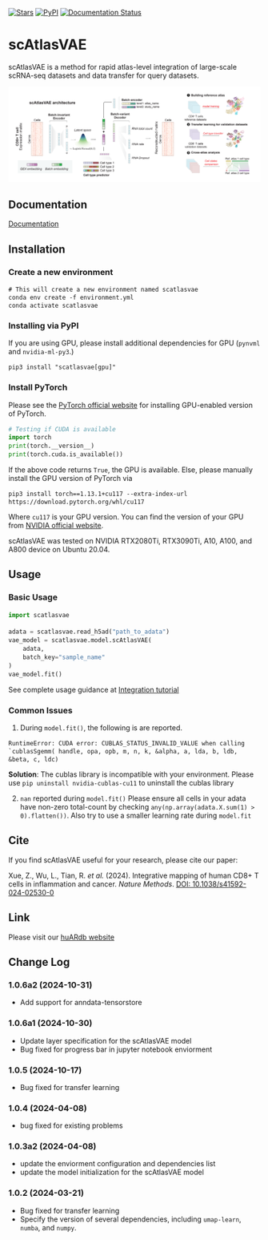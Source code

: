 [![Stars](https://img.shields.io/github/stars/WanluLiuLab/scAtlasVAE?style=flat&logo=GitHub&color=blue)](https://github.com/WanluLiuLab/scAtlasVAE/stargazers)
[![PyPI](https://img.shields.io/pypi/v/scatlasvae?logo=PyPI)](https://pypi.org/project/rapids-singlecell)
[![Documentation Status](https://readthedocs.org/projects/scatlasvae/badge/?version=latest)](https://scatlasvae.readthedocs.io?badge=latest)

# scAtlasVAE

scAtlasVAE is a method for rapid atlas-level integration of large-scale scRNA-seq datasets and data transfer for query datasets. 

<img src="./docs/source/_static/imgs/scAtlasVAE.png" alt="TCRDeepInsight" style="zoom:150%;" />


## Documentation

[Documentation](https://scatlasvae.readthedocs.io/en/latest/)

## Installation

### Create a new environment

```shell
# This will create a new environment named scatlasvae
conda env create -f environment.yml 
conda activate scatlasvae
```

### Installing via PyPI

If you are using GPU, please install additional dependencies for GPU (`pynvml` and `nvidia-ml-py3`.)
```shell
pip3 install "scatlasvae[gpu]"
```



### Install PyTorch 

Please see the [PyTorch official website](https://pytorch.org/) for installing GPU-enabled version of PyTorch.

```python
# Testing if CUDA is available
import torch
print(torch.__version__)
print(torch.cuda.is_available())
```

If the above code returns `True`, the GPU is available.
Else, please manually install the GPU version of PyTorch via
```shell
pip3 install torch==1.13.1+cu117 --extra-index-url https://download.pytorch.org/whl/cu117
```
Where `cu117` is your GPU version. You can find the version of your GPU from [NVIDIA official website](https://developer.nvidia.com/cuda-gpus).


scAtlasVAE was tested on NVIDIA RTX2080Ti, RTX3090Ti, A10, A100, and A800 device on Ubuntu 20.04.

## Usage

### Basic Usage
```python
import scatlasvae

adata = scatlasvae.read_h5ad("path_to_adata")
vae_model = scatlasvae.model.scAtlasVAE(
    adata,
    batch_key="sample_name"
)
vae_model.fit()
```

See complete usage guidance at [Integration tutorial](https://scatlasvae.readthedocs.io/en/latest/gex_integration.html)

### Common Issues
1. During `model.fit()`, the following is are reported.
```
RuntimeError: CUDA error: CUBLAS_STATUS_INVALID_VALUE when calling `cublasSgemm( handle, opa, opb, m, n, k, &alpha, a, lda, b, ldb, &beta, c, ldc)
```
**Solution**: The cublas library is incompatible with your environment. Please use `pip uninstall nvidia-cublas-cu11` to uninstall the cublas library

2. `nan` reported during `model.fit()`
Please ensure all cells in your adata have non-zero total-count by checking `any(np.array(adata.X.sum(1) > 0).flatten())`. Also try to use a smaller learning rate during `model.fit`



## Cite

If you find scAtlasVAE useful for your research, please cite our paper:

Xue, Z., Wu, L., Tian, R. *et al.* (2024). Integrative mapping of human CD8+ T cells in inflammation and cancer. *Nature Methods*. [DOI: 10.1038/s41592-024-02530-0](https://doi.org/10.1038/s41592-024-02530-0)

## Link

Please visit our <a href='https://huarc.net/v2/atlas/'>huARdb website</a>

## Change Log

### 1.0.6a2 (2024-10-31)

- Add support for anndata-tensorstore

### 1.0.6a1 (2024-10-30)

- Update layer specification for the scAtlasVAE model
- Bug fixed for progress bar in jupyter notebook enviorment

### 1.0.5 (2024-10-17)

- Bug fixed for transfer learning

### 1.0.4 (2024-04-08)

- bug fixed for existing problems

### 1.0.3a2 (2024-04-08)

- update the enviorment configuration and dependencies list
- update the model initialization for the scAtlasVAE model

### 1.0.2 (2024-03-21)

- Bug fixed for transfer learning
- Specify the version of several dependencies, including `umap-learn`, `numba`, and `numpy`.
